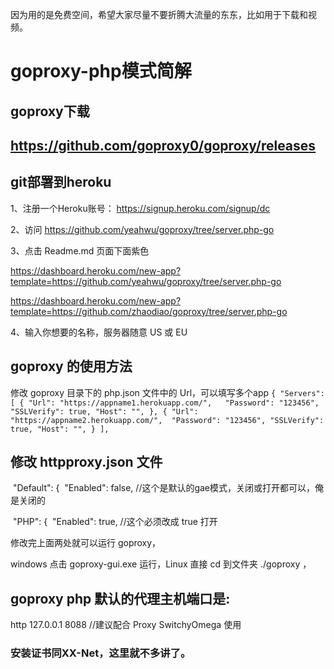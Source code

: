因为用的是免费空间，希望大家尽量不要折腾大流量的东东，比如用于下载和视频。

# goproxy-php模式简解
## goproxy下载 

## https://github.com/goproxy0/goproxy/releases

## git部署到heroku

1、注册一个Heroku账号： https://signup.heroku.com/signup/dc

2、访问 https://github.com/yeahwu/goproxy/tree/server.php-go

3、点击 Readme.md 页面下面紫色 <deploy to heroku>
	
https://dashboard.heroku.com/new-app?template=https://github.com/yeahwu/goproxy/tree/server.php-go
	
https://dashboard.heroku.com/new-app?template=https://github.com/zhaodiao/goproxy/tree/server.php-go

4、输入你想要的名称，服务器随意 US 或 EU

## goproxy 的使用方法
修改 goproxy 目录下的 php.json 文件中的 Url，可以填写多个app
`
{
	"Servers": [
		{
			"Url": "https://appname1.herokuapp.com/",  
			"Password": "123456",
			"SSLVerify": true,
			"Host": "",
		},
		{
			"Url": "https://appname2.herokuapp.com/", 
			"Password": "123456",
			"SSLVerify": true,
			"Host": "",
		}
	],
`

## 修改 httpproxy.json 文件

​	    "Default": {
​		    "Enabled": false, //这个是默认的gae模式，关闭或打开都可以，俺是关闭的

​	    "PHP": {
​		    "Enabled": true,  //这个必须改成 true 打开

修改完上面两处就可以运行 goproxy，

windows 点击 goproxy-gui.exe 运行，Linux 直接 cd 到文件夹 ./goproxy ，

## goproxy php 默认的代理主机端口是:

http 127.0.0.1 8088 //建议配合 Proxy SwitchyOmega 使用

### 安装证书同XX-Net，这里就不多讲了。
